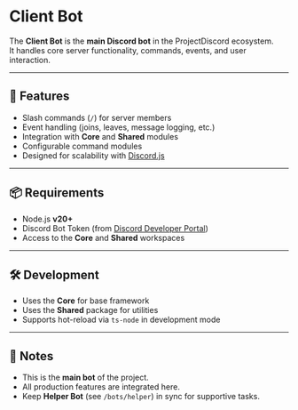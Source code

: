 # Client Bot

The **Client Bot** is the **main Discord bot** in the ProjectDiscord ecosystem.  
It handles core server functionality, commands, events, and user interaction.

---

## 🚀 Features
- Slash commands (`/`) for server members
- Event handling (joins, leaves, message logging, etc.)
- Integration with **Core** and **Shared** modules
- Configurable command modules
- Designed for scalability with [Discord.js](https://discord.js.org)

---

## 📦 Requirements
- Node.js **v20+**
- Discord Bot Token (from [Discord Developer Portal](https://discord.com/developers/applications))
- Access to the **Core** and **Shared** workspaces

---

## 🛠️ Development

* Uses the **Core** for base framework
* Uses the **Shared** package for utilities
* Supports hot-reload via `ts-node` in development mode

---

## 📌 Notes

* This is the **main bot** of the project.
* All production features are integrated here.
* Keep **Helper Bot** (see `/bots/helper`) in sync for supportive tasks.